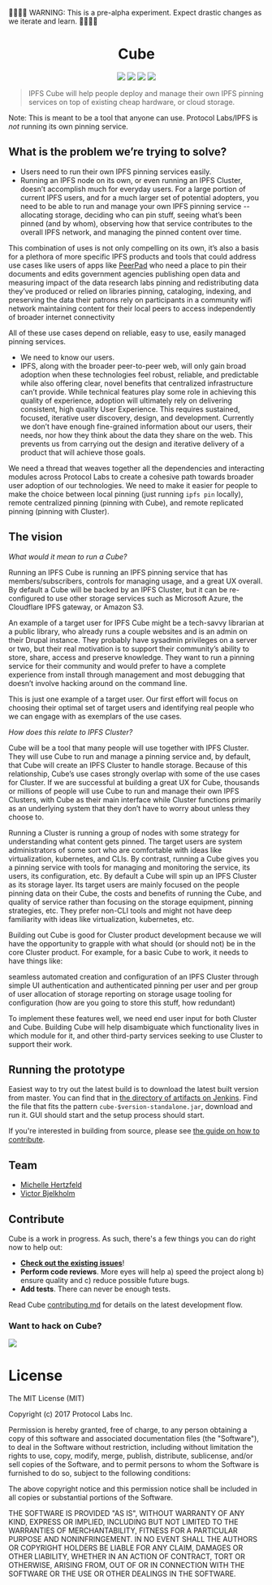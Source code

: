 🚧🚧🚧🚧 WARNING: This is a pre-alpha experiment. Expect drastic changes as we iterate and learn. 🚧🚧🚧🚧

<h1 align="center" title="cube">
  Cube
</h1>

<p align="center">
  <a href="https://protocol.io"><img src="https://img.shields.io/badge/made%20by-Protocol%20Labs-blue.svg?style=flat-square" /></a>
  <a href="http://peerpad.net/"><img src="https://img.shields.io/badge/project-Cube-blue.svg?style=flat-square" /></a>
  <a href="http://webchat.freenode.net/?channels=%23ipfs"><img src="https://img.shields.io/badge/freenode-%23ipfs-blue.svg?style=flat-square" /></a>
  <a href='https://ci.ipfs.team/job/IPFS%20Shipyard/job/cube/job/master/'><img src='https://ci.ipfs.team/job/IPFS%20Shipyard/job/cube/job/master/badge/icon'></a>
</p>

> IPFS Cube will help people deploy and manage their own IPFS pinning services
> on top of existing cheap hardware, or cloud storage.

Note: This is meant to be a tool that anyone can use. Protocol Labs/IPFS is
*not* running its own pinning service.

## What is the problem we’re trying to solve?

* Users need to run their own IPFS pinning services easily.
* Running an IPFS node on its own, or even running an IPFS Cluster, doesn’t
  accomplish much for everyday users. For a large portion of current IPFS users,
  and for a much larger set of potential adopters, you need to be able to run
  and manage your own IPFS pinning service -- allocating storage, deciding who
  can pin stuff, seeing what’s been pinned (and by whom), observing how that
  service contributes to the overall IPFS network, and managing the pinned
  content over time.

This combination of uses is not only compelling on its own, it’s also a basis
for a plethora of more specific IPFS products and tools that could address use
cases like users of apps like [PeerPad](https://peerpad.net) who need a place to
pin their documents and edits government agencies publishing open data and
measuring impact of the data research labs pinning and redistributing data
they’ve produced or relied on libraries pinning, cataloging, indexing, and
preserving the data their patrons rely on participants in a community wifi
network maintaining content for their local peers to access independently of
broader internet connectivity

All of these use cases depend on reliable, easy to use, easily managed pinning
services.

* We need to know our users.
* IPFS, along with the broader peer-to-peer web, will only gain broad adoption
  when these technologies feel robust, reliable, and predictable while also
  offering clear, novel benefits that centralized infrastructure can’t provide.
  While technical features play some role in achieving this quality of experience,
  adoption will ultimately rely on delivering consistent, high quality User
  Experience. This requires sustained, focused, iterative user discovery, design,
  and development. Currently we don’t have enough fine-grained information about
  our users, their needs, nor how they think about the data they share on the
  web. This prevents us from carrying out the design and iterative delivery of
  a product that will achieve those goals.

We need a thread that weaves together all the dependencies and interacting
modules across Protocol Labs to create a cohesive path towards broader user
adoption of our technologies. We need to make it easier for people to make the
choice between local pinning (just running `ipfs pin` locally), remote centralized
pinning (pinning with Cube), and remote replicated pinning (pinning with Cluster).

## The vision

*What would it mean to run a Cube?*

Running an IPFS Cube is running an IPFS pinning service that has
members/subscribers, controls for managing usage, and a great UX overall. By
default a Cube will be backed by an IPFS Cluster, but it can be re-configured
to use other storage services such as Microsoft Azure, the Cloudflare IPFS
gateway, or Amazon S3.

An example of a target user for IPFS Cube might be a tech-savvy librarian at a
public library, who already runs a couple websites and is an admin on their
Drupal instance. They probably have sysadmin privileges on a server or two, but
their real motivation is to support their community’s ability to store, share,
access and preserve knowledge. They want to run a pinning service for their
community and would prefer to have a complete experience from install through
management and most debugging that doesn’t involve hacking around on the command
line.

This is just one example of a target user. Our first effort will focus on
choosing their optimal set of target users and identifying real people who we
can engage with as exemplars of the use cases.

*How does this relate to IPFS Cluster?*

Cube will be a tool that many people will use together with IPFS Cluster. They
will use Cube to run and manage a pinning service and, by default, that Cube
will create an IPFS Cluster to handle storage. Because of this relationship,
Cube’s use cases strongly overlap with some of the use cases for Cluster. If we
are successful at building a great UX for Cube, thousands or millions of people
will use Cube to run and manage their own IPFS Clusters, with Cube as their
main interface while Cluster functions primarily as an underlying system that
they don’t have to worry about unless they choose to.

Running a Cluster is running a group of nodes with some strategy for
understanding what content gets pinned. The target users are system
administrators of some sort who are comfortable with ideas like virtualization,
kubernetes, and CLIs. By contrast, running a Cube gives you a pinning service
with tools for managing and monitoring the service, its users, its configuration,
etc. By default a Cube will spin up an IPFS Cluster as its storage layer. Its
target users are mainly focused on the people pinning data on their Cube, the
costs and benefits of running the Cube, and quality of service rather than
focusing on the storage equipment, pinning strategies, etc. They prefer non-CLI
tools and might not have deep familiarity with ideas like virtualization,
kubernetes, etc.

Building out Cube is good for Cluster product development because we will have
the opportunity to grapple with what should (or should not) be in the core
Cluster product. For example, for a basic Cube to work, it needs to have things
like:

seamless automated creation and configuration of an IPFS Cluster through simple UI
authentication and authenticated pinning
per user and per group of user allocation of storage
reporting on storage usage
tooling for configuration (how are you going to store this stuff, how redundant)

To implement these features well, we need end user input for both Cluster and
Cube. Building Cube will help disambiguate which functionality lives in which
module for it, and other third-party services seeking to use Cluster to support
their work.

## Running the prototype

Easiest way to try out the latest build is to download the latest built version from master. You can find that in [the directory of artifacts on Jenkins](https://ci.ipfs.team/job/IPFS%20Shipyard/job/cube/job/master/lastSuccessfulBuild/artifact/target/). Find the file that fits the pattern `cube-$version-standalone.jar`, download and run it. GUI should start and the setup process should start.

If you're interested in building from source, please see [the guide on how to contribute](https://github.com/ipfs-shipyard/cube/blob/master/docs/contributing.md).

## Team

* [Michelle Hertzfeld](https://github.com/meiqimichelle)
* [Victor Bjelkholm](https://github.com/victorb)

## Contribute

Cube is a work in progress. As such, there's a few things you can do right now to help out:

* **[Check out the existing issues](https://github.com/ipfs-shipyard/cube/issues)**!
* **Perform code reviews**. More eyes will help a) speed the project along b) ensure quality and c) reduce possible future bugs.
* **Add tests**. There can never be enough tests.

Read Cube [contributing.md](docs/contributing.md) for details on the latest development flow.

### Want to hack on Cube?

[![](https://cdn.rawgit.com/jbenet/contribute-ipfs-gif/master/img/contribute.gif)](docs/contributing.md)

# License

The MIT License (MIT)

Copyright (c) 2017 Protocol Labs Inc.

Permission is hereby granted, free of charge, to any person obtaining a copy
of this software and associated documentation files (the "Software"), to deal
in the Software without restriction, including without limitation the rights
to use, copy, modify, merge, publish, distribute, sublicense, and/or sell
copies of the Software, and to permit persons to whom the Software is
furnished to do so, subject to the following conditions:

The above copyright notice and this permission notice shall be included in
all copies or substantial portions of the Software.

THE SOFTWARE IS PROVIDED "AS IS", WITHOUT WARRANTY OF ANY KIND, EXPRESS OR
IMPLIED, INCLUDING BUT NOT LIMITED TO THE WARRANTIES OF MERCHANTABILITY,
FITNESS FOR A PARTICULAR PURPOSE AND NONINFRINGEMENT. IN NO EVENT SHALL THE
AUTHORS OR COPYRIGHT HOLDERS BE LIABLE FOR ANY CLAIM, DAMAGES OR OTHER
LIABILITY, WHETHER IN AN ACTION OF CONTRACT, TORT OR OTHERWISE, ARISING FROM,
OUT OF OR IN CONNECTION WITH THE SOFTWARE OR THE USE OR OTHER DEALINGS IN
THE SOFTWARE.